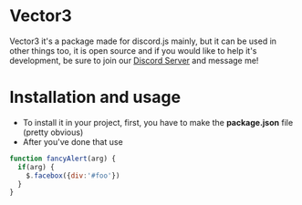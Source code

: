 # Vector3
Vector3 it's a package made for discord.js mainly, but it can be used in other things too, it is open source and if you would like to help it's development, be sure to join our [Discord Server](https://discord.gg/hMNX8g9) and message me!

# Installation and usage

- To install it in your project, first, you have to make the **package.json** file (pretty obvious)
- After you've done that use
```javascript
function fancyAlert(arg) {
  if(arg) {
    $.facebox({div:'#foo'})
  }
}
```
